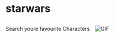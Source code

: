 # starwars
Search youre favourite Characters
<img  alt="GIF" src="https://user-images.githubusercontent.com/78302050/137961148-3fa65828-2d5e-4b53-8323-8639ad464175.png" style=" padding:2%" />

